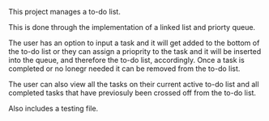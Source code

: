 This project manages a to-do list.

This is done through the implementation of a linked list and priorty queue. 

The user has an option to input a task and it will get added to the bottom of the to-do list or they can assign a prioprity to the task and it will be inserted into the queue, and therefore the to-do list, accordingly. Once a task is completed or no lonegr needed it can be removed from the to-do list.

The user can also view all the tasks on their current active to-do list and all completed tasks that have previosuly been crossed off from the to-do list. 

Also includes a testing file. 
